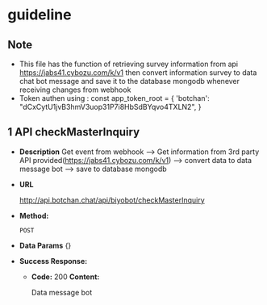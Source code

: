 # guideline
## Note
- This file has the function of retrieving survey information from api https://jabs41.cybozu.com/k/v1 then convert information survey to data chat bot message and save it to the database mongodb  whenever receiving changes from webhook
- Token authen using : const app_token_root = {
    'botchan': "dCxCytU1jvB3hmV3uop31P7i8HbSdBYqvo4TXLN2",
}
## 1 API checkMasterInquiry
- **Description**
  Get event from webhook --> Get information from 3rd party API provided(https://jabs41.cybozu.com/k/v1) --> convert data to data message bot --> save to database mongodb 
- **URL**

  http://api.botchan.chat/api/biyobot/checkMasterInquiry

- **Method:**

  `POST`

- **Data Params**
  {}

- **Success Response:**

  - **Code:** 200
    **Content:** 
    
    Data message bot 
